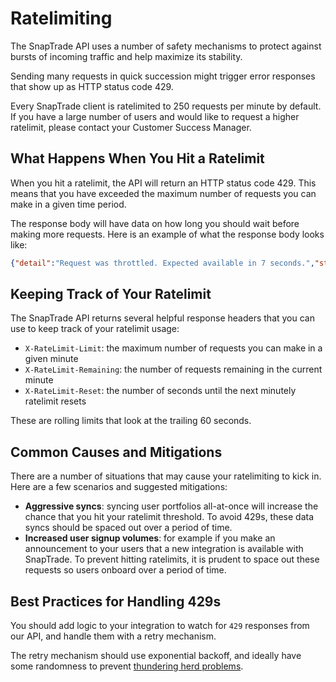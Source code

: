 # Ratelimiting

The SnapTrade API uses a number of safety mechanisms to protect against bursts of incoming traffic and help maximize its stability.

Sending many requests in quick succession might trigger error responses that show up as HTTP status code 429.

Every SnapTrade client is ratelimited to 250 requests per minute by default. If you have a large number of users and would like to request a higher ratelimit, please contact your Customer Success Manager.

## What Happens When You Hit a Ratelimit

When you hit a ratelimit, the API will return an HTTP status code 429. This means that you have exceeded the maximum number of requests you can make in a given time period.

The response body will have data on how long you should wait before making more requests. Here is an example of what the response body looks like:

```json
{"detail":"Request was throttled. Expected available in 7 seconds.","status_code":429,"code":"0000"}
```

## Keeping Track of Your Ratelimit

The SnapTrade API returns several helpful response headers that you can use to keep track of your ratelimit usage:

- `X-RateLimit-Limit`: the maximum number of requests you can make in a given minute
- `X-RateLimit-Remaining`: the number of requests remaining in the current minute
- `X-RateLimit-Reset`: the number of seconds until the next minutely ratelimit resets

These are rolling limits that look at the trailing 60 seconds.

## Common Causes and Mitigations

There are a number of situations that may cause your ratelimiting to kick in. Here are a few scenarios and suggested mitigations:

- **Aggressive syncs**: syncing user portfolios all-at-once will increase the chance that you hit your ratelimit threshold. To avoid 429s, these data syncs should be spaced out over a period of time.
- **Increased user signup volumes**: for example if you make an announcement to your users that a new integration is available with SnapTrade. To prevent hitting ratelimits, it is prudent to space out these requests so users onboard over a period of time.

## Best Practices for Handling 429s

You should add logic to your integration to watch for `429` responses from our API, and handle them with a retry mechanism.

The retry mechanism should use exponential backoff, and ideally have some randomness to prevent [thundering herd problems](https://en.wikipedia.org/wiki/Thundering_herd_problem).
